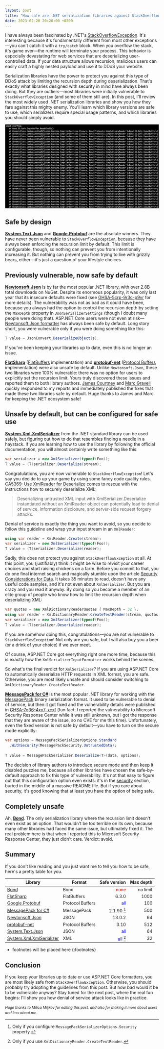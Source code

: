 ```yaml
---
layout: post
title: "How safe are .NET serialization libraries against StackOverflowException"
date: 2023-02-20 20:20:00 +0200
---
```

I have always been fascinated by .NET's
[StackOverflowException](https://learn.microsoft.com/en-us/dotnet/api/system.stackoverflowexception?view=net-7.0).
It's interesting because it's fundamentally different from most other exceptions—you can't catch it with
a `try/catch` block. When you overflow the stack, it's game over—the runtime will terminate your process.
This behavior is especially devastating for web services that are deserializing user-controlled data. If
your data structure allows recursion, malicious users can easily craft a highly nested payload and use it
to DDoS your website.

Serialization libraries have the power to protect you against this type of DDoS attack by limiting the
recursion depth during deserialization. That's exactly what libraries designed with security in mind have
always been doing. But they are outliers—most libraries were initially vulnerable to `StackOverflowException`
(and some of them still are). In this post, I'll review the most widely used .NET serialization libraries
and show you how they fare against this mighty enemy. You'll learn which library versions are safe to use,
which serializers require special usage patterns, and which libraries you should simply avoid.

![](/assets/img/2023-02-20-stack-overflow.png)

## Safe by design

**[System.Text.Json][system-text-json]** and **[Google.Protobuf][google-protobuf]** are the absolute winners. They have
never been vulnerable to `StackOverflowException`, because they have always been enforcing the recursion limit by default.
This limit is configurable, though, so nothing can prevent you from intentionally increasing it. But nothing can prevent
you from trying to live with grizzly bears, either—it's just a question of your lifestyle choices.

## Previously vulnerable, now safe by default

**[Newtonsoft.Json][newtonsoftjson]** is by far the most popular .NET library, with over 2.8B total downloads on NuGet.
Despite its enormous popularity, it was only last year that its insecure defaults were fixed
(see [GHSA-5crp-9r3c-p9vr](https://github.com/advisories/GHSA-5crp-9r3c-p9vr) for more details). The vulnerability was
not as bad as it could have been, because you always had the option to control the recursion depth by setting the
`MaxDepth` property in `JsonSerializerSettings` (though I doubt many people were doing that). ASP.NET Core users were
not even at risk—
[Newtonsoft.Json formatter](https://learn.microsoft.com/en-us/aspnet/core/web-api/advanced/formatting?view=aspnetcore-7.0#add-newtonsoftjson-based-json-format-support-2)
has always been safe by default. Long story short, you were vulnerable only if you were doing something like this:

```csharp
T value = JsonConvert.DeserializeObject(s);
```

If you've been keeping your libraries up to date, even this is no longer an issue.

**[FlatSharp][flatsharp]** ([FlatBuffers](https://google.github.io/flatbuffers/index.html) implementation)
and **[protobuf-net][protobuf-net]** ([Protocol Buffers](https://protobuf.dev/) implementation) were also
unsafe by default. Unlike `Newtonsoft.Json`, these two libraries were 100% vulnerable: there was no option
for users to explicitly set the recursion limit. Yours truly discovered these issues and reported them to both
library authors. [James Courtney](https://github.com/jamescourtney) and [Marc Gravell](https://github.com/mgravell)
quickly responded to my reports and immediately published the fixes that made these two libraries safe by default.
Huge thanks to James and Marc for keeping the .NET ecosystem safe!

## Unsafe by default, but can be configured for safe use

**[System.Xml.XmlSerializer][xmlserializer]** from the .NET standard library can be used safely, but
figuring out how to do that resembles finding a needle in a haystack. If you are learning how to use the
library by following the official documentation, you will almost certainly write something like this:

```csharp
var serializer = new XmlSerializer(typeof(Foo));
T value = (T)serializer.Deserialize(stream);
```

Congratulations, you are now vulnerable to `StackOverflowException`! Let's say you decide to up your game by using
some fancy code quality rules.
[CA5369: Use XmlReader for Deserialize](https://learn.microsoft.com/en-us/dotnet/fundamentals/code-analysis/quality-rules/ca5369)
comes to rescue with the instructions how to securely deserialize XML:

>Deserializing untrusted XML input with XmlSerializer.Deserialize instantiated without an XmlReader object
>can potentially lead to denial of service, information disclosure, and server-side request forgery attacks.

Denial of service is exactly the thing you want to avoid, so you decide to follow this guideline and wrap
your input stream in an `XmlReader`:

```csharp
using var reader = XmlReader.Create(stream);
var serializer = new XmlSerializer(typeof(Foo));
T value = (T)serializer.Deserialize(reader);
```

Sadly, this does not protect you against `StackOverflowException` at all. At this point, you (justifiably) think
it might be wise to revisit your career choices and start raising chickens on a farm. Before you commit to that,
you do one final internet search and magically stumble upon the article
[Security Considerations for Data](https://learn.microsoft.com/en-us/dotnet/framework/wcf/feature-details/security-considerations-for-data#using-xml-safely). It takes 35 minutes to read, doesn't have any useful code
samples, and it's not even about `XmlSerializer`. But you are crazy and you read it anyway. By doing so you
become a member of an elite group of people who know how to limit the recursion depth when deserializing XML:

```csharp
var quotas = new XmlDictionaryReaderQuotas { MaxDepth = 32 };
using var reader = XmlDictionaryReader.CreateTextReader(stream, quotas);
var serializer = new XmlSerializer(typeof(Foo));
T value = (T)serializer.Deserialize(reader);
```

If you are somehow doing this, congratulations—you are not vulnerable to `StackOverflowException`! Not only are
you safe, but I will also buy you a beer (or a drink of your choice) if we ever meet.

Of course, ASP.NET Core got everything right one more time, because this is exactly how the
`XmlSerializerInputFormatter` works behind the scenes.

So what's the final verdict for `XmlSerializer`? If you are using ASP.NET Core to automatically deserialize HTTP
requests in XML format, you are safe. Otherwise, you are most likely unsafe and should consider switching
to `XmlDictionaryReader.CreateTextReader`.

**[MessagePack for C#][messagepack]** is the most popular .NET library for working with the
[MessagePack](https://msgpack.org/index.html) binary serialization format. It used to be vulnerable to denial of
service, but then it got fixed and the vulnerability details were published in
[GHSA-7q36-4xx7-xcxf](https://github.com/neuecc/MessagePack-CSharp/security/advisories/GHSA-7q36-4xx7-xcxf)
(fun fact: I reported the vulnerability to Microsoft Security Response Center while it was still unknown, but
I got the response that they are aware of the issue, so no CVE for me this time). Unfortunately, even the fixed
version is not safe by default—you have to turn on the secure mode explicitly:

```csharp
var options = MessagePackSerializerOptions.Standard
  .WithSecurity(MessagePackSecurity.UntrustedData);

T value = MessagePackSerializer.Deserialize<T>(data, options);
```

The decision of library authors to introduce secure mode and then keep it disabled puzzles me, because all
other libraries have chosen the safe-by-default approach to fix this type of vulnerability. It's not that
easy to figure out that this configuration option even exists: it's in the
[security](https://github.com/neuecc/MessagePack-CSharp#security) section, buried in the middle of a massive
README file. But if you care about security, it's good knowing that at least you have the option of being safe.

## Completely unsafe

Ah, **[Bond][bond]**. The only serialization library where the recursion limit doesn't even exist as an option.
That wouldn't be too terrible on its own, because many other libraries had faced the same issue, but ultimately
fixed it. The real problem here is that when I reported this to Microsoft Security Response Center, they just
didn't care. Verdict: avoid.

## Summary

If you don't like reading and you just want me to tell you how to be safe, here's a pretty table for you.

| Library                                   | Format           | Safe version                             | Max depth |
|-------------------------------------------|------------------|-----------------------------------------:|----------:|
| [Bond][bond]                              | Bond             | <span style="color:red">none</span>      | no limit  |
| [FlatSharp][flatsharp]                    | FlatBuffers      | 6.3.0                                    | 1000      |
| [Google.Protobuf][google-protobuf]        | Protocol Buffers | <span style="color:blue">all</span>      | 100       |
| [MessagePack for C#][messagepack]         | MessagePack      | 2.1.90 [^1]                              | 500       |
| [Newtonsoft.Json][newtonsoftjson]         | JSON             | 13.0.2                                   | 64        |
| [protobuf-net][protobuf-net]              | Protocol Buffers | 3.10                                     | 512       |
| [System.Text.Json][system-text-json]      | JSON             | <span style="color:blue">all</span>      | 64        |
| [System.Xml.XmlSerializer][xmlserializer] | XML              | <span style="color:blue">all</span> [^2] | 32        |

[^1]: Only if you configure `MessagePackSerializerOptions.Security` property.
[^2]: Only if you use `XmlDictionaryReader.CreateTextReader`.

* footnotes will be placed here
{:footnotes}

[bond]: https://microsoft.github.io/bond/manual/bond_cs.html
[flatsharp]: https://github.com/jamescourtney/FlatSharp 
[google-protobuf]: https://www.nuget.org/packages/Google.Protobuf/
[messagepack]: https://github.com/neuecc/MessagePack-CSharp
[newtonsoftjson]: https://www.newtonsoft.com/json
[protobuf-net]: https://github.com/protobuf-net/protobuf-net
[system-text-json]: https://learn.microsoft.com/en-us/dotnet/standard/serialization/system-text-json/how-to?pivots=dotnet-7-0
[xmlserializer]: https://learn.microsoft.com/en-us/dotnet/api/system.xml.serialization.xmlserializer?view=net-7.0

## Conclusion

If you keep your libraries up to date or use ASP.NET Core formatters, you are most likely safe from
`StackOverflowException`. Otherwise, you should probably try adopting the guidelines from this post.
But how bad would it be to be vulnerable anyway? Stay tuned for the next post, where the real fun
begins: I'll show you how denial of service attack looks like in practice.

<small><i>Huge thanks to Milica Miljkov for editing this post, and also for making
it more about users and less about me.</i></small>
